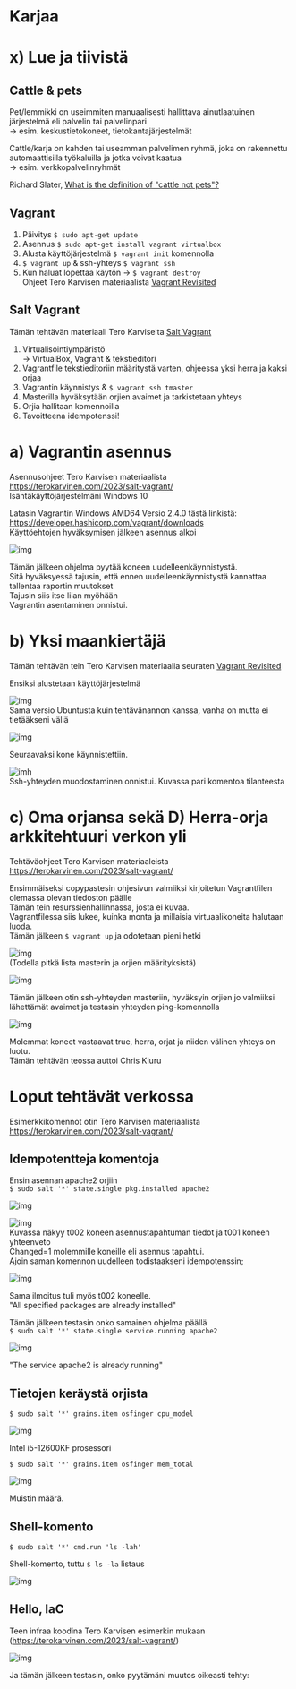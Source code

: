 # Karjaa  

# x) Lue ja tiivistä  

## Cattle & pets  
Pet/lemmikki on useimmiten manuaalisesti hallittava ainutlaatuinen järjestelmä eli palvelin tai palvelinpari   
   -> esim. keskustietokoneet, tietokantajärjestelmät   
   
Cattle/karja on kahden tai useamman palvelimen ryhmä, joka on rakennettu automaattisilla työkaluilla ja jotka voivat kaatua   
   -> esim. verkkopalvelinryhmät   
 
Richard Slater, [What is the definition of "cattle not pets"?](https://devops.stackexchange.com/questions/653/what-is-the-definition-of-cattle-not-pets#654)   

   
## Vagrant  
1. Päivitys ```$ sudo apt-get update```
2. Asennus ```$ sudo apt-get install vagrant virtualbox```
3. Alusta käyttöjärjestelmä ```$ vagrant init``` komennolla
4. ```$ vagrant up``` & ssh-yhteys ```$ vagrant ssh```
5. Kun haluat lopettaa käytön -> ```$ vagrant destroy```      
Ohjeet Tero Karvisen materiaalista [Vagrant Revisited](https://terokarvinen.com/2017/04/11/vagrant-revisited-install-boot-new-virtual-machine-in-31-seconds/)   

## Salt Vagrant   
Tämän tehtävän materiaali Tero Karviselta [Salt Vagrant](https://terokarvinen.com/2023/salt-vagrant/)   
1. Virtualisointiympäristö   
   -> VirtualBox, Vagrant & tekstieditori   
2. Vagrantfile tekstieditoriin määritystä varten, ohjeessa yksi herra ja kaksi orjaa   
3. Vagrantin käynnistys & ```$ vagrant ssh tmaster```   
4. Masterilla hyväksytään orjien avaimet ja tarkistetaan yhteys   
5. Orjia hallitaan komennoilla   
6. Tavoitteena idempotenssi!   

# a) Vagrantin asennus  
Asennusohjeet Tero Karvisen materiaalista https://terokarvinen.com/2023/salt-vagrant/   
Isäntäkäyttöjärjestelmäni Windows 10 

Latasin Vagrantin Windows AMD64 Versio 2.4.0 tästä linkistä: https://developer.hashicorp.com/vagrant/downloads   
Käyttöehtojen hyväksymisen jälkeen asennus alkoi   

![img](./h2.1.png)   

Tämän jälkeen ohjelma pyytää koneen uudelleenkäynnistystä.   
Sitä hyväksyessä tajusin, että ennen uudelleenkäynnistystä kannattaa tallentaa raportin muutokset   
Tajusin siis itse liian myöhään   
Vagrantin asentaminen onnistui.   

# b) Yksi maankiertäjä   
Tämän tehtävän tein Tero Karvisen materiaalia seuraten [Vagrant Revisited](https://terokarvinen.com/2017/04/11/vagrant-revisited-install-boot-new-virtual-machine-in-31-seconds/)   

Ensiksi alustetaan käyttöjärjestelmä   

![img](./h2.2.png)   
Sama versio Ubuntusta kuin tehtävänannon kanssa, vanha on mutta ei tietääkseni väliä

![img](./h2.3.png)   

Seuraavaksi kone käynnistettiin.

![imh](./h2.4.png)   
Ssh-yhteyden muodostaminen onnistui. Kuvassa pari komentoa tilanteesta   

# c) Oma orjansa sekä D) Herra-orja arkkitehtuuri verkon yli   

Tehtäväohjeet Tero Karvisen materiaaleista https://terokarvinen.com/2023/salt-vagrant/   

Ensimmäiseksi copypastesin ohjesivun valmiiksi kirjoitetun Vagrantfilen olemassa olevan tiedoston päälle   
Tämän tein resurssienhallinnassa, josta ei kuvaa.   
Vagrantfilessa siis lukee, kuinka monta ja millaisia virtuaalikoneita halutaan luoda.   
Tämän jälkeen ```$ vagrant up``` ja odotetaan pieni hetki   

![img](./h2.5.png)   
(Todella pitkä lista masterin ja orjien määrityksistä)

![img](./h2.6.png)   

Tämän jälkeen otin ssh-yhteyden masteriin, hyväksyin orjien jo valmiiksi lähettämät avaimet ja testasin yhteyden ping-komennolla   

![img](./h2.7.png)   

Molemmat koneet vastaavat true, herra, orjat ja niiden välinen yhteys on luotu.   
Tämän tehtävän teossa auttoi Chris Kiuru   

# Loput tehtävät verkossa   

Esimerkkikomennot otin Tero Karvisen materiaalista https://terokarvinen.com/2023/salt-vagrant/   

## Idempotentteja komentoja      

Ensin asennan apache2 orjiin   
```$ sudo salt '*' state.single pkg.installed apache2```   

![img](./h2.8.png)   

![img](h2.9.png)   
Kuvassa näkyy t002 koneen asennustapahtuman tiedot ja t001 koneen yhteenveto   
Changed=1 molemmille koneille eli asennus tapahtui.   
Ajoin saman komennon uudelleen todistaakseni idempotenssin;   

![img](./h2.10.png)   

Sama ilmoitus tuli myös t002 koneelle.   
"All specified packages are already installed"   

Tämän jälkeen testasin onko samainen ohjelma päällä   
```$ sudo salt '*' state.single service.running apache2```   

![img](./h2.11.png)   

"The service apache2 is already running"   

## Tietojen keräystä orjista   

```$ sudo salt '*' grains.item osfinger cpu_model```   

![img](./h2.12.png)   

Intel i5-12600KF prosessori

```$ sudo salt '*' grains.item osfinger mem_total```   

![img](./h2.13.png)   

Muistin määrä.   

## Shell-komento   

```$ sudo salt '*' cmd.run 'ls -lah'```   

Shell-komento, tuttu ```$ ls -la``` listaus

![img](./h2.14.png)   

## Hello, IaC   

Teen infraa koodina Tero Karvisen esimerkin mukaan (https://terokarvinen.com/2023/salt-vagrant/)   

![img](./h2.15.png)   

Ja tämän jälkeen testasin, onko pyytämäni muutos oikeasti tehty:






















